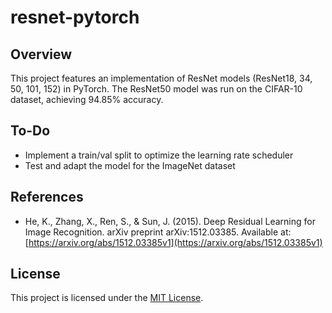 # resnet-pytorch
## Overview
This project features an implementation of ResNet models (ResNet18, 34, 50, 101, 152) in PyTorch. The ResNet50 model was run on the CIFAR-10 dataset, achieving 94.85% accuracy.

## To-Do
- Implement a train/val split to optimize the learning rate scheduler
- Test and adapt the model for the ImageNet dataset

## References
- He, K., Zhang, X., Ren, S., & Sun, J. (2015). Deep Residual Learning for Image Recognition. arXiv preprint arXiv:1512.03385. Available at: [https://arxiv.org/abs/1512.03385v1](https://arxiv.org/abs/1512.03385v1)

## License
This project is licensed under the [MIT License](https://opensource.org/licenses/MIT).
